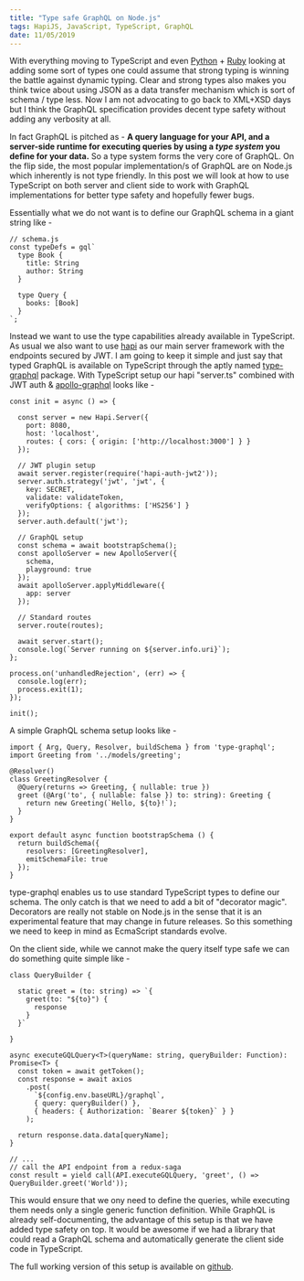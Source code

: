 ```yaml
---
title: "Type safe GraphQL on Node.js"
tags: HapiJS, JavaScript, TypeScript, GraphQL
date: 11/05/2019
---
```


With everything moving to TypeScript and even [Python](https://google.github.io/pytype/) + [Ruby](https://twitter.com/darkdimius/status/1119115657776209920) looking at adding some sort of types one could assume that strong typing is winning the battle against dynamic typing. Clear and strong types also makes you think twice about using JSON as a data transfer mechanism which is sort of schema / type less. Now I am not advocating to go back to XML+XSD days but I think the GraphQL specification provides decent type safety without adding any verbosity at all.

In fact GraphQL is pitched as - __A query language for your API, and a server-side runtime for executing queries by using a _type system_ you define for your data.__ So a type system forms the very core of GraphQL. On the flip side, the most popular implementation/s of GraphQL are on Node.js which inherently is not type friendly. In this post we will look at how to use TypeScript on both server and client side to work with GraphQL implementations for better type safety and hopefully fewer bugs.

Essentially what we do not want is to define our GraphQL schema in a giant string like -

    // schema.js
    const typeDefs = gql`
      type Book {
        title: String
        author: String
      }

      type Query {
        books: [Book]
      }
    `;

Instead we want to use the type capabilities already available in TypeScript. As usual we also want to use [hapi](https://hapijs.com/) as our main server framework with the endpoints secured by JWT. I am going to keep it simple and just say that typed GraphQL is available on TypeScript through the aptly named [type-graphql](https://typegraphql.ml/) package. With TypeScript setup our hapi "server.ts" combined with JWT auth & [apollo-graphql](https://www.apollographql.com/docs/apollo-server/) looks like -

    const init = async () => {

      const server = new Hapi.Server({
        port: 8080,
        host: 'localhost',
        routes: { cors: { origin: ['http://localhost:3000'] } }
      });

      // JWT plugin setup
      await server.register(require('hapi-auth-jwt2'));
      server.auth.strategy('jwt', 'jwt', {
        key: SECRET,
        validate: validateToken,
        verifyOptions: { algorithms: ['HS256'] }
      });
      server.auth.default('jwt');

      // GraphQL setup
      const schema = await bootstrapSchema();
      const apolloServer = new ApolloServer({
        schema,
        playground: true
      });
      await apolloServer.applyMiddleware({
        app: server
      });

      // Standard routes
      server.route(routes);

      await server.start();
      console.log(`Server running on ${server.info.uri}`);
    };

    process.on('unhandledRejection', (err) => {
      console.log(err);
      process.exit(1);
    });

    init();

A simple GraphQL schema setup looks like -

    import { Arg, Query, Resolver, buildSchema } from 'type-graphql';
    import Greeting from '../models/greeting';

    @Resolver()
    class GreetingResolver {
      @Query(returns => Greeting, { nullable: true })
      greet (@Arg('to', { nullable: false }) to: string): Greeting {
        return new Greeting(`Hello, ${to}!`);
      }
    }

    export default async function bootstrapSchema () {
      return buildSchema({
        resolvers: [GreetingResolver],
        emitSchemaFile: true
      });
    }

type-graphql enables us to use standard TypeScript types to define our schema. The only catch is that we need to add a bit of "decorator magic". Decorators are really not stable on Node.js in the sense that it is an experimental feature that may change in future releases. So this something we need to keep in mind as EcmaScript standards evolve.

On the client side, while we cannot make the query itself type safe we can do something quite simple like -

    class QueryBuilder {

      static greet = (to: string) => `{
        greet(to: "${to}") {
          response
        }
      }`

    }

    async executeGQLQuery<T>(queryName: string, queryBuilder: Function): Promise<T> {
      const token = await getToken();
      const response = await axios
        .post(
          `${config.env.baseURL}/graphql`,
          { query: queryBuilder() },
          { headers: { Authorization: `Bearer ${token}` } }
        );

      return response.data.data[queryName];
    }

    // ...
    // call the API endpoint from a redux-saga
    const result = yield call(API.executeGQLQuery, 'greet', () => QueryBuilder.greet('World'));

This would ensure that we ony need to define the queries, while executing them needs only a single generic function definition. While GraphQL is already self-documenting, the advantage of this setup is that we have added type safety on top. It would be awesome if we had a library that could read a GraphQL schema and automatically generate the client side code in TypeScript.

The full working version of this setup is available on [github](https://github.com/rocky-jaiswal/hapi-graphql-api).
